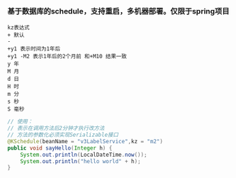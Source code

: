 ### 基于数据库的schedule，支持重启，多机器部署。仅限于spring项目
```
kz表达式
+ 默认
- 
+y1 表示时间为1年后
+y1 -M2 表示1年后的2个月前 和+M10 结果一致
y 年
M 月
d 日
H 时
m 分
s 秒
S 毫秒
```

```java
// 使用：
// 表示在调用方法后2分钟才执行改方法
// 方法的参数化必须实现Serializable接口
@KSchedule(beanName = "v3LabelService",kz = "m2") 
public void sayHello(Integer h) {
    System.out.println(LocalDateTime.now());
    System.out.println("hello world" + h);
}
```
